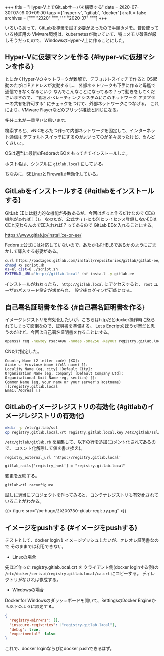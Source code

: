 +++
title = "Hyper-V上でGitLabサーバを構築する"
date = 2020-07-30T07:09:00+09:00
tags = ["hyper-v", "gitlab", "docker"]
draft = false
archives = ["""
  "2020"
  """, """
  "2020-07"
  """]
+++

いろいろあって、GitLabを構築を試す必要があったので手順のメモ。普段使っている検証用の
VMware環境は、kubernetesが動いていて、特にメモリ確保が厳しそうだったので、
WindowsのHyper-V上に作ることにした。


## Hyper-Vに仮想マシンを作る {#hyper-vに仮想マシンを作る}

とにかくHyper-Vのネットワークが難解で、デフォルトスイッチで作ると
OS起動のたびにIPアドレスが変動するし、
外部ネットワークも下手に作ると母艦で通信できなくなるという
なんでこんなことになってるの？って動きをしてくださいますので、
"管理オペレーティング システムにこのネットワーク アダプターの共有を許可する"
にチェックをつけて、外部ネットワークにつなげる。
これにより、VMware Playerなどのブリッジ接続と同じになる。

多分これが一番早いと思います。

検索すると、vNICをふたつ作って内部ネットワークを固定して、インターネット通信は
デフォルトスイッチにするのがよいってのが多々あったけど、めんどくさいよ。

OSは適当に最新のFedoraのISOをもってきてインストールした。

ホスト名は、シンプルに `gitlab.local` にしている。

ちなみに、SELinuxとFirewallは無効化している。


## GitLabをインストールする {#gitlabをインストールする}

GitLab EEには魅力的な機能が多数あるが、今回はざっと作るだけなので CEの機能があれば十分。
なのだが、公式サイトにも別にライセンス登録しないEEはCEと変わらんのでEE入れれば？ってあるので
GitLab EEを入れることにする。

<https://www.gitlab.jp/install/ce-or-ee/>

Fedoraは公式には対応していないので、あたかもRHEL8であるかのようにごまかして導入する必要がある。

```bash
curl https://packages.gitlab.com/install/repositories/gitlab/gitlab-ee/script.rpm.sh -o script.sh
chmod +x script.sh
os=el dist=8 ./script.sh
EXTERNAL_URL="http://gitlab.local" dnf install -y gitlab-ee
```

インストールがおわったら、 `http://gitlab.local` にアクセスすると、 `root` ユーザのパスワード設定が求められ、
設定後ログインが可能になる。


## 自己署名証明書を作る {#自己署名証明書を作る}

イメージレジストリを有効化したいが、こちらはhttpだとdocker操作時に怒られてしまって面倒なので、証明書を準備する。
Let's Encriptのほうが楽だと思うのだけど、今回は自己署名証明書を作ることにする。

```bash
openssl req -newkey rsa:4096 -nodes -sha256 -keyout registry.gitlab.local.key -x509 -days 3650 -out registry.gitlab.local.crt
```

CNだけ指定した。

```nil
Country Name (2 letter code) [XX]:
State or Province Name (full name) []:
Locality Name (eg, city) [Default City]:
Organization Name (eg, company) [Default Company Ltd]:
Organizational Unit Name (eg, section) []:
Common Name (eg, your name or your server's hostname) []:registry.gitlab.local
Email Address []:
```


## GitLabのイメージレジストリの有効化 {#gitlabのイメージレジストリの有効化}

```bash
mkdir -p /etc/gitlab/ssl
cp registry.gitlab.local.crt registry.gitlab.local.key /etc/gitlab/ssl/
```

`/etc/gitlab/gitlab.rb` を編集して、以下の行を追加(コメント化されてあるので、
コメント化解除して値を書き換え)。

```nil
registry_external_url 'https://registry.gitlab.local'

gitlab_rails['registry_host'] = "registry.gitlab.local"
```

変更を反映する。

```bash
gitlab-ctl reconfigure
```

試しに適当にプロジェクトを作ってみると、コンテナレジストリも有効化されていることがわかる。

{{< figure src="/ox-hugo/20200730-gitlab-registry.png" >}}


## イメージをpushする {#イメージをpushする}

テストとして、docker login &amp; イメージプッシュしたいが、オレオレ証明書なので
そのままでは利用できない。

-   Linuxの場合

先ほど作った registry.gitlab.local.crt を クライアント側(docker loginする側)の
`/etc/docker/certs.d/registry.gitlab.local/ca.crt` にコピーする。
ディレクトリがなければ作成する。

-   Windowsの場合

Docker for Windowsのダッシュボードを開いて、SettingsのDocker Engineから以下のように設定する。

```json
{
  "registry-mirrors": [],
  "insecure-registries": ["registry.gitlab.local"],
  "debug": true,
  "experimental": false
}
```

これで、docker loginならびにdocker pushできるはず。
